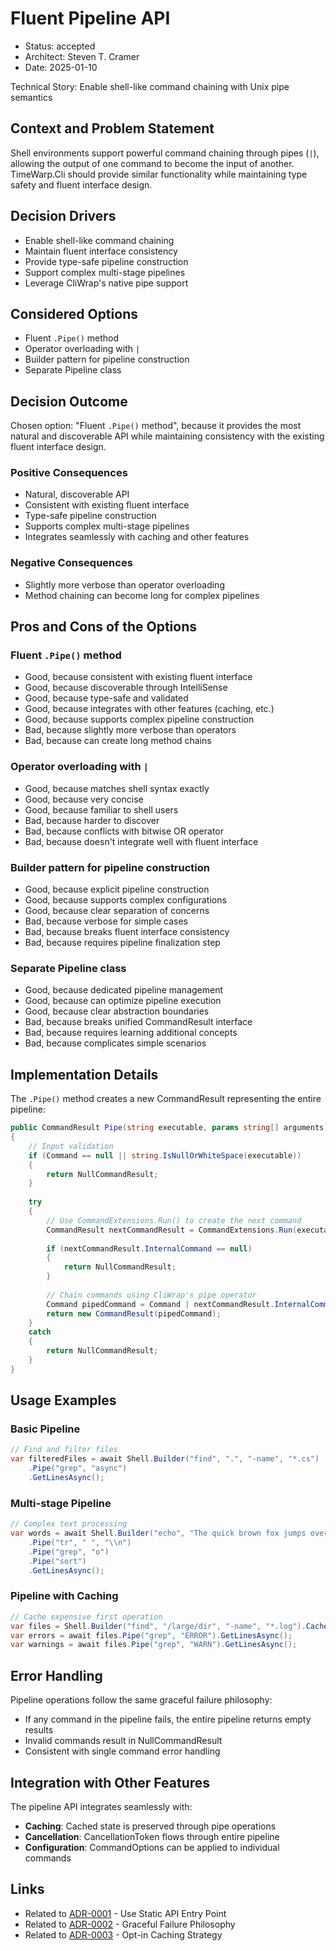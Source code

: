 # Fluent Pipeline API

* Status: accepted
* Architect: Steven T. Cramer
* Date: 2025-01-10

Technical Story: Enable shell-like command chaining with Unix pipe semantics

## Context and Problem Statement

Shell environments support powerful command chaining through pipes (`|`), allowing the output of one command to become the input of another. TimeWarp.Cli should provide similar functionality while maintaining type safety and fluent interface design.

## Decision Drivers

* Enable shell-like command chaining
* Maintain fluent interface consistency
* Provide type-safe pipeline construction
* Support complex multi-stage pipelines
* Leverage CliWrap's native pipe support

## Considered Options

* Fluent `.Pipe()` method
* Operator overloading with `|`
* Builder pattern for pipeline construction
* Separate Pipeline class

## Decision Outcome

Chosen option: "Fluent `.Pipe()` method", because it provides the most natural and discoverable API while maintaining consistency with the existing fluent interface design.

### Positive Consequences

* Natural, discoverable API
* Consistent with existing fluent interface
* Type-safe pipeline construction
* Supports complex multi-stage pipelines
* Integrates seamlessly with caching and other features

### Negative Consequences

* Slightly more verbose than operator overloading
* Method chaining can become long for complex pipelines

## Pros and Cons of the Options

### Fluent `.Pipe()` method

* Good, because consistent with existing fluent interface
* Good, because discoverable through IntelliSense
* Good, because type-safe and validated
* Good, because integrates with other features (caching, etc.)
* Good, because supports complex pipeline construction
* Bad, because slightly more verbose than operators
* Bad, because can create long method chains

### Operator overloading with `|`

* Good, because matches shell syntax exactly
* Good, because very concise
* Good, because familiar to shell users
* Bad, because harder to discover
* Bad, because conflicts with bitwise OR operator
* Bad, because doesn't integrate well with fluent interface

### Builder pattern for pipeline construction

* Good, because explicit pipeline construction
* Good, because supports complex configurations
* Good, because clear separation of concerns
* Bad, because verbose for simple cases
* Bad, because breaks fluent interface consistency
* Bad, because requires pipeline finalization step

### Separate Pipeline class

* Good, because dedicated pipeline management
* Good, because can optimize pipeline execution
* Good, because clear abstraction boundaries
* Bad, because breaks unified CommandResult interface
* Bad, because requires learning additional concepts
* Bad, because complicates simple scenarios

## Implementation Details

The `.Pipe()` method creates a new CommandResult representing the entire pipeline:

```csharp
public CommandResult Pipe(string executable, params string[] arguments)
{
    // Input validation
    if (Command == null || string.IsNullOrWhiteSpace(executable))
    {
        return NullCommandResult;
    }
    
    try
    {
        // Use CommandExtensions.Run() to create the next command
        CommandResult nextCommandResult = CommandExtensions.Run(executable, arguments);
        
        if (nextCommandResult.InternalCommand == null)
        {
            return NullCommandResult;
        }
        
        // Chain commands using CliWrap's pipe operator
        Command pipedCommand = Command | nextCommandResult.InternalCommand;
        return new CommandResult(pipedCommand);
    }
    catch
    {
        return NullCommandResult;
    }
}
```

## Usage Examples

### Basic Pipeline
```csharp
// Find and filter files
var filteredFiles = await Shell.Builder("find", ".", "-name", "*.cs")
    .Pipe("grep", "async")
    .GetLinesAsync();
```

### Multi-stage Pipeline
```csharp
// Complex text processing
var words = await Shell.Builder("echo", "The quick brown fox jumps over the lazy dog")
    .Pipe("tr", " ", "\\n")
    .Pipe("grep", "o")
    .Pipe("sort")
    .GetLinesAsync();
```

### Pipeline with Caching
```csharp
// Cache expensive first operation
var files = Shell.Builder("find", "/large/dir", "-name", "*.log").Cached();
var errors = await files.Pipe("grep", "ERROR").GetLinesAsync();
var warnings = await files.Pipe("grep", "WARN").GetLinesAsync();
```

## Error Handling

Pipeline operations follow the same graceful failure philosophy:
* If any command in the pipeline fails, the entire pipeline returns empty results
* Invalid commands result in NullCommandResult
* Consistent with single command error handling

## Integration with Other Features

The pipeline API integrates seamlessly with:
* **Caching**: Cached state is preserved through pipe operations
* **Cancellation**: CancellationToken flows through entire pipeline
* **Configuration**: CommandOptions can be applied to individual commands

## Links

* Related to [ADR-0001](0001-use-static-api-entry-point.md) - Use Static API Entry Point
* Related to [ADR-0002](0002-graceful-failure-philosophy.md) - Graceful Failure Philosophy
* Related to [ADR-0003](0003-opt-in-caching-strategy.md) - Opt-in Caching Strategy